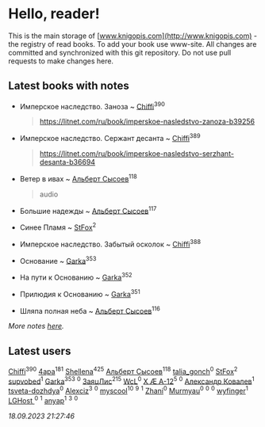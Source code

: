 # Hello, reader!
This is the main storage of [www.knigopis.com](http://www.knigopis.com) - the registry of read books.
To add your book use www-site. All changes are committed and synchronized with this git repository.
Do not use pull requests to make changes here.


## Latest books with notes
* Имперское наследство. Заноза ~ [Chiffi](users/105/105831994080785626680-google)<sup>390</sup>
    > https://litnet.com/ru/book/imperskoe-nasledstvo-zanoza-b39256

* Имперское наследство. Сержант десанта ~ [Chiffi](users/105/105831994080785626680-google)<sup>389</sup>
    > https://litnet.com/ru/book/imperskoe-nasledstvo-serzhant-desanta-b36694

* Ветер в ивах ~ [Альберт Сысоев](users/474/47446642-vkontakte)<sup>118</sup>
    > audio

* Большие надежды ~ [Альберт Сысоев](users/474/47446642-vkontakte)<sup>117</sup>

* Синее Пламя ~ [StFox](users/108/10824953-yandex)<sup>2</sup>

* Имперское наследство. Забытый осколок ~ [Chiffi](users/105/105831994080785626680-google)<sup>388</sup>

* Основание ~ [Garka](users/115/115753719718250012620-google)<sup>353</sup>

* На пути к Основанию ~ [Garka](users/115/115753719718250012620-google)<sup>352</sup>

* Прилюдия к Основанию ~ [Garka](users/115/115753719718250012620-google)<sup>351</sup>

* Шляпа полная неба ~ [Альберт Сысоев](users/474/47446642-vkontakte)<sup>116</sup>


_More notes [here](latest_books_with_notes.md)._


## Latest users
[Chiffi](users/105/105831994080785626680-google)<sup>390</sup> 
[4apa](users/117/117392596378069249667-google)<sup>181</sup> 
[Shellena](users/134/13413591548892934957-mailru)<sup>425</sup> 
[Альберт Сысоев](users/474/47446642-vkontakte)<sup>118</sup> 
[talia_gonch](users/116/116727437007720956503-google)<sup>0</sup> 
[StFox](users/108/10824953-yandex)<sup>2</sup> 
[supvobed](users/111/111120684537115120803-google)<sup>1</sup> 
[Garka](users/115/115753719718250012620-google)<sup>353</sup> 
[](users/108/108689900996785507657-google)<sup>0</sup> 
[ЗаяцЛис](users/112/112388384595246311466-google)<sup>215</sup> 
[WcL](users/106/106758454733805717947-google)<sup>0</sup> 
[X Æ A-12](users/115/115609550904757194526-google)<sup>5</sup> 
[](users/112/112452730042794139520-google)<sup>0</sup> 
[Александр Ковалев](users/141/14161137020827113329-mailru)<sup>1</sup> 
[tsveta-dozhdya](users/983/983485507-yandex)<sup>0</sup> 
[Alexciz](users/104/104402554069177138887-google)<sup>3</sup> 
[](users/116/116461044320164710012-google)<sup>0</sup> 
[myscool](users/101/101429613411254493072-google)<sup>10</sup> 
[](users/101/101368518035734751027-google)<sup>9</sup> 
[](users/115/115714542148878544061-google)<sup>1</sup> 
[Zhani](users/109/109586026743199600506-google)<sup>0</sup> 
[Murmyau](users/107/107272984290708451258-google)<sup>0</sup> 
[](users/103/1035563327194476370-mailru)<sup>0</sup> 
[](users/106/106851335280025411906-google)<sup>0</sup> 
[wyfinger](users/112/112391692490886789680-google)<sup>1</sup> 
[LGHost ](users/102/102855694228637360492-google)<sup>0</sup> 
[](users/115/115449516373977572535-google)<sup>1</sup> 
[anyap](users/103/103930748205001962013-google)<sup>1</sup> 
[](users/115/115679528795083704722-google)<sup>3</sup> 
[](users/689/689369-yandex)<sup>0</sup> 


_18.09.2023 21:27:46_
